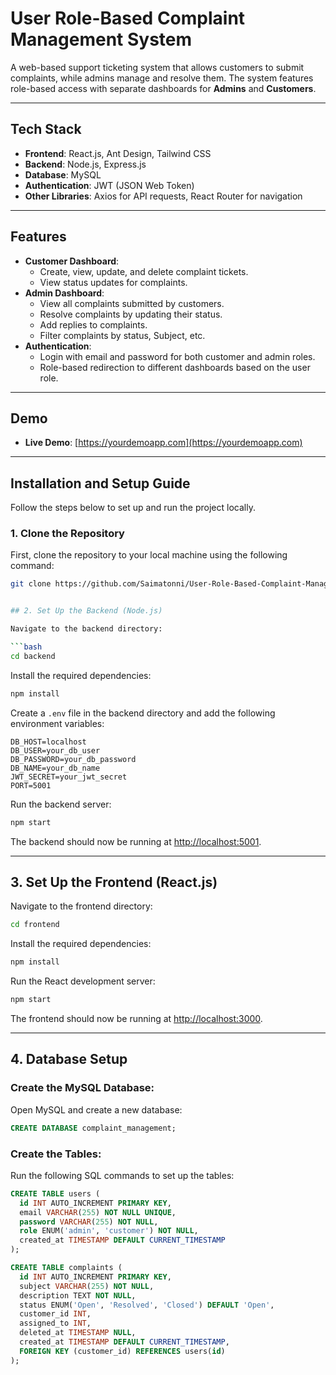 # **User Role-Based Complaint Management System**

A web-based support ticketing system that allows customers to submit complaints, while admins manage and resolve them. The system features role-based access with separate dashboards for **Admins** and **Customers**.

---

## **Tech Stack**

- **Frontend**: React.js, Ant Design, Tailwind CSS
- **Backend**: Node.js, Express.js
- **Database**: MySQL
- **Authentication**: JWT (JSON Web Token)
- **Other Libraries**: Axios for API requests, React Router for navigation

---

## **Features**

- **Customer Dashboard**:
  - Create, view, update, and delete complaint tickets.
  - View status updates for complaints.
- **Admin Dashboard**:
  - View all complaints submitted by customers.
  - Resolve complaints by updating their status.
  - Add replies to complaints.
  - Filter complaints by status, Subject, etc.
- **Authentication**:
  - Login with email and password for both customer and admin roles.
  - Role-based redirection to different dashboards based on the user role.

---

## **Demo**

- **Live Demo**: [https://yourdemoapp.com](https://yourdemoapp.com) 

---

## **Installation and Setup Guide**

Follow the steps below to set up and run the project locally.

### **1. Clone the Repository**

First, clone the repository to your local machine using the following command:

```bash
git clone https://github.com/Saimatonni/User-Role-Based-Complaint-Management-System.git


## 2. Set Up the Backend (Node.js)

Navigate to the backend directory:

```bash
cd backend
```

Install the required dependencies:

```bash
npm install
```

Create a `.env` file in the backend directory and add the following environment variables:

```env
DB_HOST=localhost
DB_USER=your_db_user
DB_PASSWORD=your_db_password
DB_NAME=your_db_name
JWT_SECRET=your_jwt_secret
PORT=5001
```

Run the backend server:

```bash
npm start
```

The backend should now be running at [http://localhost:5001](http://localhost:5001).

---

## 3. Set Up the Frontend (React.js)

Navigate to the frontend directory:

```bash
cd frontend
```

Install the required dependencies:

```bash
npm install
```

Run the React development server:

```bash
npm start
```

The frontend should now be running at [http://localhost:3000](http://localhost:3000).

---

## 4. Database Setup

### Create the MySQL Database:

Open MySQL and create a new database:

```sql
CREATE DATABASE complaint_management;
```

### Create the Tables:

Run the following SQL commands to set up the tables:

```sql
CREATE TABLE users (
  id INT AUTO_INCREMENT PRIMARY KEY,
  email VARCHAR(255) NOT NULL UNIQUE,
  password VARCHAR(255) NOT NULL,
  role ENUM('admin', 'customer') NOT NULL,
  created_at TIMESTAMP DEFAULT CURRENT_TIMESTAMP
);

CREATE TABLE complaints (
  id INT AUTO_INCREMENT PRIMARY KEY,
  subject VARCHAR(255) NOT NULL,
  description TEXT NOT NULL,
  status ENUM('Open', 'Resolved', 'Closed') DEFAULT 'Open',
  customer_id INT,
  assigned_to INT,
  deleted_at TIMESTAMP NULL,
  created_at TIMESTAMP DEFAULT CURRENT_TIMESTAMP,
  FOREIGN KEY (customer_id) REFERENCES users(id)
);
```

